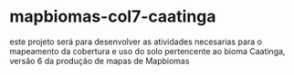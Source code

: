 # mapbiomas-col7-caatinga
este projeto será para desenvolver as atividades necesarias para o mapeamento da cobertura e uso do solo pertencente ao bioma Caatinga, versão 6 da produção de mapas de Mapbiomas 

